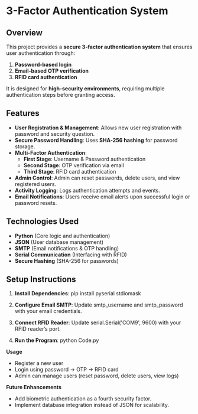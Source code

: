 # 3-Factor Authentication System

## Overview
This project provides a **secure 3-factor authentication system** that ensures user authentication through:
1. **Password-based login**
2. **Email-based OTP verification**
3. **RFID card authentication**

It is designed for **high-security environments**, requiring multiple authentication steps before granting access.

## Features
- **User Registration & Management**: Allows new user registration with password and security question.
- **Secure Password Handling**: Uses **SHA-256 hashing** for password storage.
- **Multi-Factor Authentication**:
  - **First Stage**: Username & Password authentication
  - **Second Stage**: OTP verification via email
  - **Third Stage**: RFID card authentication
- **Admin Control**: Admin can reset passwords, delete users, and view registered users.
- **Activity Logging**: Logs authentication attempts and events.
- **Email Notifications**: Users receive email alerts upon successful login or password resets.

## Technologies Used
- **Python** (Core logic and authentication)
- **JSON** (User database management)
- **SMTP** (Email notifications & OTP handling)
- **Serial Communication** (Interfacing with RFID)
- **Secure Hashing** (SHA-256 for passwords)

## Setup Instructions
1. **Install Dependencies**:
   pip install pyserial stdiomask
   
2. **Configure Email SMTP**:
Update smtp_username and smtp_password with your email credentials.

3. **Connect RFID Reader**:
Update serial.Serial('COM9', 9600) with your RFID reader’s port.

4. **Run the Program**:
python Code.py

**Usage**
 - Register a new user
 - Login using password → OTP → RFID card
 - Admin can manage users (reset password, delete users, view logs)

**Future Enhancements**
 - Add biometric authentication as a fourth security factor.
 - Implement database integration instead of JSON for scalability.

